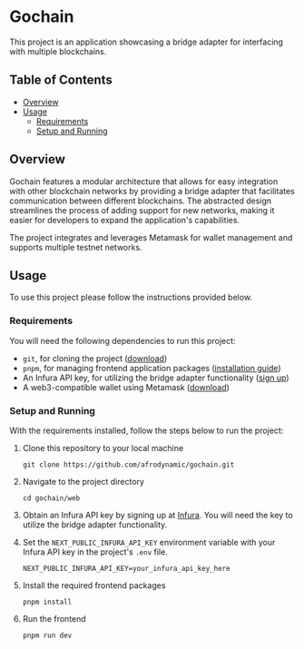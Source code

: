 # Gochain <!-- omit in toc -->

This project is an application showcasing a bridge adapter for interfacing with multiple blockchains.

## Table of Contents<!-- omit in toc -->

- [Overview](#overview)
- [Usage](#usage)
  - [Requirements](#requirements)
  - [Setup and Running](#setup-and-running)

## Overview

Gochain features a modular architecture that allows for easy integration with other blockchain networks by providing a bridge adapter that facilitates communication between different blockchains. The abstracted design streamlines the process of adding support for new networks, making it easier for developers to expand the application's capabilities.

The project integrates and leverages Metamask for wallet management and supports multiple testnet networks.

## Usage

To use this project please follow the instructions provided below.

### Requirements

You will need the following dependencies to run this project:

- `git`, for cloning the project ([download](https://git-scm.com/downloads))
- `pnpm`, for managing frontend application packages ([installation guide](https://pnpm.io/installation))
- An Infura API key, for utilizing the bridge adapter functionality ([sign up](https://infura.io/))
- A web3-compatible wallet using Metamask ([download](https://metamask.io/download/))

### Setup and Running

With the requirements installed, follow the steps below to run the project:

1. Clone this repository to your local machine

   ```shell
   git clone https://github.com/afrodynamic/gochain.git
   ```

2. Navigate to the project directory

   ```shell
   cd gochain/web
   ```

3. Obtain an Infura API key by signing up at [Infura](https://infura.io/). You will need the key to utilize the bridge adapter functionality.
4. Set the `NEXT_PUBLIC_INFURA_API_KEY` environment variable with your Infura API key in the project's `.env` file.

   ```shell
   NEXT_PUBLIC_INFURA_API_KEY=your_infura_api_key_here
   ```

5. Install the required frontend packages

   ```shell
   pnpm install
   ```

6. Run the frontend

   ```shell
   pnpm run dev
   ```
